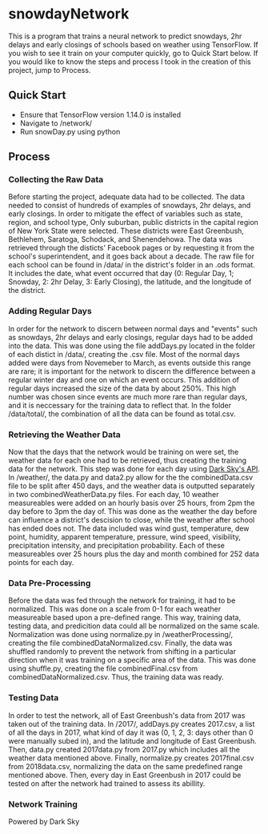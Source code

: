 # snowdayNetwork

This is a program that trains a neural network to predict snowdays, 2hr delays and early closings of schools based on weather using TensorFlow. If you wish to see it train on your computer quickly, go to Quick Start below. If you would like to know the steps and process I took in the creation of this project, jump to Process.


## Quick Start
* Ensure that TensorFlow version 1.14.0 is installed
* Navigate to /network/
* Run snowDay.py using python

## Process

### Collecting the Raw Data

Before starting the project, adequate data had to be collected. The data needed to consist of hundreds of examples of snowdays, 2hr delays, and early closings. In order to mitigate the effect of variables such as state, region, and school type, Only suburban, public districts in the capital region of New York State were selected. These districts were East Greenbush, Bethlehem, Saratoga, Schodack, and Shenendehowa. The data was retrieved through the disticts' Facebook pages or by requesting it from the school's superintendent, and it goes back about a decade. The raw file for each school can be found in /data/ in the district's folder in an .ods format. It includes the date, what event occurred that day (0: Regular Day, 1; Snowday, 2: 2hr Delay, 3: Early Closing), the latitude, and the longitude of the district.

### Adding Regular Days

In order for the network to discern between normal days and "events" such as snowdays, 2hr delays and early closings, regular days had to be added into the data. This was done using the file addDays.py located in the folder of each distict in /data/, creating the .csv file. Most of the normal days added were days from Novemeber to March, as events outside this range are rare; it is important for the network to discern the difference between a regular winter day and one on which an event occurs. This addition of regular days increased the size of the data by about 250%. This high number was chosen since events are much more rare than regular days, and it is neccessary for the training data to reflect that. In the folder /data/total/, the combination of all the data can be found as total.csv.

### Retrieving the Weather Data

Now that the days that the network would be training on were set, the weather data for each one had to be retrieved, thus creating the training data for the network. This step was done for each day using [Dark Sky's API](https://darksky.net/dev). In /weather/, the data.py and data2.py allow for the the combinedData.csv file to be split after 450 days, and the weather data is outputted separately in two combinedWeatherData.py files. For each day, 10 weather measureables were added on an hourly basis over 25 hours, from 2pm the day before to 3pm the day of. This was done as the weather the day before can influence a district's descision to close, while the weather after school has ended does not. The data included was wind gust, temperature, dew point, humidity, apparent temperature, pressure, wind speed, visibility, precipitation intensity, and precipitation probability. Each of these measureables over 25 hours plus the day and month combined for 252 data points for each day.

### Data Pre-Processing

Before the data was fed through the network for training, it had to be normalized. This was done on a scale from 0-1 for each weather measureable based upon a pre-defined range. This way, training data, testing data, and predicition data could all be normalized on the same scale. Normalization was done using normalize.py in /weatherProcessing/, creating the file combinedDataNormalized.csv. Finally, the data was shuffled randomly to prevent the network from shifting in a particular direction when it was training on a specific area of the data. This was done using shuffle.py, creating the file combinedFinal.csv from combinedDataNormalized.csv. Thus, the training data was ready.

### Testing Data

In order to test the network, all of East Greenbush's data from 2017 was taken out of the training data. In /2017/, addDays.py creates 2017.csv, a list of all the days in 2017, what kind of day it was (0, 1, 2, 3: days other than 0 were manually subed in), and the latitude and longitude of East Greenbush. Then, data.py created 2017data.py from 2017.py which includes all the weather data mentioned above. Finally, normalize.py creates 2017final.csv from 2018data.csv, normalizing the data on the same predefined range mentioned above. Then, every day in East Greenbush in 2017 could be tested on after the network had trained to assess its abillity.

### Network Training



Powered by Dark Sky









